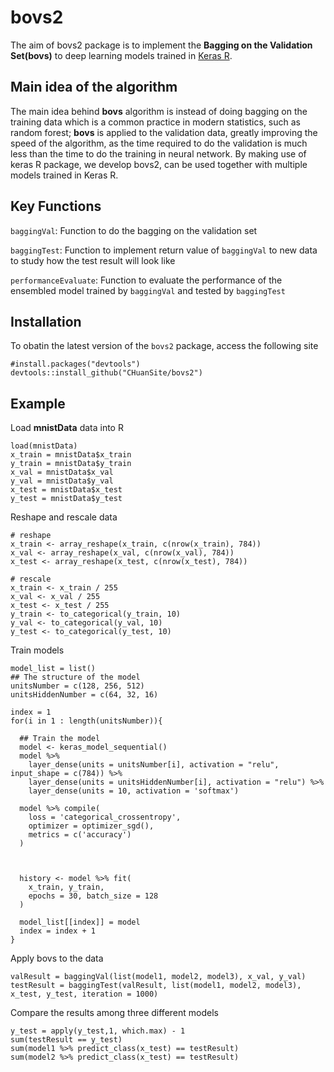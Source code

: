 # bovs2
The aim of bovs2 package is to implement the **Bagging on the Validation Set(bovs)** to deep learning models trained in [Keras R](https://keras.rstudio.com/).

## Main idea of the algorithm
The main idea behind **bovs** algorithm is instead of doing bagging on the training data which is a common practice in modern statistics, such as random forest; **bovs** is applied to the validation data, greatly improving the speed of the algorithm, as the time required to do the validation is much less than the time to do the training in neural network. By making use of keras R package, we develop bovs2, can be used together with multiple models trained in Keras R.

## Key Functions
`baggingVal`: Function to do the bagging on the validation set

`baggingTest`: Function to implement return value of `baggingVal` to new data to study how the test result will look like

`performanceEvaluate`: Function to evaluate the performance of the ensembled model trained by `baggingVal` and tested by `baggingTest`

## Installation
To obatin the latest version of the `bovs2` package, access the following site
```
#install.packages("devtools")
devtools::install_github("CHuanSite/bovs2")
```
## Example
Load **mnistData** data into R 
```
load(mnistData)
x_train = mnistData$x_train
y_train = mnistData$y_train
x_val = mnistData$x_val
y_val = mnistData$y_val
x_test = mnistData$x_test
y_test = mnistData$y_test
```

Reshape and rescale data
```
# reshape
x_train <- array_reshape(x_train, c(nrow(x_train), 784))
x_val <- array_reshape(x_val, c(nrow(x_val), 784))
x_test <- array_reshape(x_test, c(nrow(x_test), 784))

# rescale
x_train <- x_train / 255
x_val <- x_val / 255
x_test <- x_test / 255
y_train <- to_categorical(y_train, 10)
y_val <- to_categorical(y_val, 10)
y_test <- to_categorical(y_test, 10)
```

Train models
```
model_list = list()
## The structure of the model
unitsNumber = c(128, 256, 512)
unitsHiddenNumber = c(64, 32, 16)

index = 1
for(i in 1 : length(unitsNumber)){
  
  ## Train the model
  model <- keras_model_sequential() 
  model %>% 
    layer_dense(units = unitsNumber[i], activation = "relu", input_shape = c(784)) %>% 
    layer_dense(units = unitsHiddenNumber[i], activation = "relu") %>%
    layer_dense(units = 10, activation = 'softmax')
  
  model %>% compile(
    loss = 'categorical_crossentropy',
    optimizer = optimizer_sgd(),
    metrics = c('accuracy')
  )
  
  
  
  history <- model %>% fit(
    x_train, y_train, 
    epochs = 30, batch_size = 128
  )
  
  model_list[[index]] = model
  index = index + 1
}

```

Apply bovs to the data
```
valResult = baggingVal(list(model1, model2, model3), x_val, y_val)
testResult = baggingTest(valResult, list(model1, model2, model3), x_test, y_test, iteration = 1000)
```

Compare the results among three different models
```
y_test = apply(y_test,1, which.max) - 1
sum(testResult == y_test)
sum(model1 %>% predict_class(x_test) == testResult)
sum(model2 %>% predict_class(x_test) == testResult)
```

